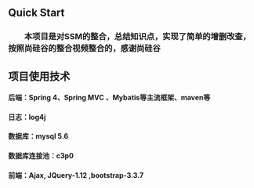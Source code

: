 ## Quick Start
### &ensp;&ensp;&ensp;&ensp;本项目是对SSM的整合，总结知识点，实现了简单的增删改查，按照尚硅谷的整合视频整合的，感谢尚硅谷
## 项目使用技术
#### 后端：Spring 4、Spring MVC 、Mybatis等主流框架、maven等
#### 日志：log4j
#### 数据库：mysql 5.6
#### 数据库连接池：c3p0
#### 前端：Ajax, JQuery-1.12 ,bootstrap-3.3.7



